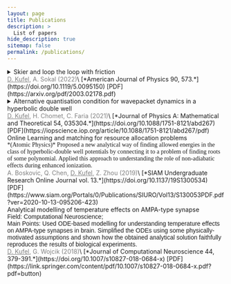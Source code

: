 ```yaml
---
layout: page
title: Publications
description: >
  List of papers
hide_description: true
sitemap: false
permalink: /publications/
---
```



<details>
<summary>Skier and loop the loop with friction </summary>
<div markdown="1">
<span style="font-family:Papyrus; font-size:1em;">*(Atomic Physics)* Proposed a new analytical way of finding allowed energies in the class of hyperbolic-double well potentials by connecting it to a problem of finding roots of some polynomial. Applied this approach to understanding the role of non-adiabatic effects during enhanced ionization. </span>
</div>
</details>
<span style="color:grey"><ins>D. Kufel</ins>, A. Sokal (2022)</span>\
[*American Journal of Physics 90, 573.*](https://doi.org/10.1119/5.0095150) [PDF](https://arxiv.org/pdf/2003.02178.pdf)

<details>
<summary>Alternative quantisation condition for wavepacket dynamics in a hyperbolic double well</summary>
<div markdown="1">
<span style="font-family:Papyrus; font-size:1em;">*(Atomic Physics)* Proposed a new analytical way of finding allowed energies in the class of hyperbolic-double well potentials by connecting it to a problem of finding roots of some polynomial. Applied this approach to understanding the role of non-adiabatic effects during enhanced ionization. </span>
</div>
</details>
<span style="color:grey"><ins>D. Kufel</ins>, H. Chomet, C. Faria (2021)</span>\
[*Journal of Physics A: Mathematical and Theoretical 54, 035304.*](https://doi.org/10.1088/1751-8121/abd267) [PDF](https://iopscience.iop.org/article/10.1088/1751-8121/abd267/pdf)

<summary>Online Learning and matching for resource allocation problems </summary>
<div markdown="1">
<span style="font-family:Papyrus; font-size:1em;">*(Atomic Physics)* Proposed a new analytical way of finding allowed energies in the class of hyperbolic-double well potentials by connecting it to a problem of finding roots of some polynomial. Applied this approach to understanding the role of non-adiabatic effects during enhanced ionization. </span>
</div>
</details>
<span style="color:grey">A. Boskovic, Q. Chen, <ins>D. Kufel</ins>, Z. Zhou (2019)</span>\
[*SIAM Undergraduate Research Online Journal vol. 13.*](https://doi.org/10.1137/19S1300534) [PDF](https://www.siam.org/Portals/0/Publications/SIURO/Vol13/S130053PDF.pdf?ver=2020-10-13-095206-423)

<summary>Analytical modelling of temperature effects on AMPA-type synapse </summary>
<div markdown="1">
<span style="font-family:Helvetica; font-size:1em;">Field: Computational Neuroscience; <br> Main Points: Used ODE-based modelling for understanding temperature effects on AMPA-type synapses in brain. Simplified the ODEs using some physically-motivated assumptions and shown how the obtained analytical solution faithfully reproduces the results of biological experiments. </span>
</div>
</details>
<span style="color:grey"><ins>D. Kufel</ins>, G. Wojcik (2018)</span>\
[*Journal of Computational Neuroscience 44, 379-391.*](https://doi.org/10.1007/s10827-018-0684-x) [PDF](https://link.springer.com/content/pdf/10.1007/s10827-018-0684-x.pdf?pdf=button)


<!-- While this manual tries to be beginner-friendly, as a user of Jekyll it is assumed that you are comfortable running shell commands and editing text files.
{:.note}


## Getting started
* [Install]{:.heading.flip-title} --- How to install and run Hydejack.
* [Upgrade]{:.heading.flip-title} --- You can skip this if you haven't used Hydejack before.
* [Config]{:.heading.flip-title} --- Once Jekyll is running you can start editing your config file.
{:.related-posts.faded}

## Using Hydejack
* [Basics]{:.heading.flip-title} --- How to add different types of content.
* [Writing]{:.heading.flip-title} --- Producing markdown content for Hydejack.
* [Scripts]{:.heading.flip-title} --- How to include 3rd party scripts on your site.
* [Build]{:.heading.flip-title} --- How to build the static files for deployment.
* [Advanced]{:.heading.flip-title} --- Guides for more advanced tasks.
{:.related-posts.faded}

## Other
* [LICENSE]{:.heading.flip-title} --- The license of this project.
* [NOTICE]{:.heading.flip-title} --- Parts of this program are provided under separate licenses.
* [CHANGELOG]{:.heading.flip-title} --- Version history of Hydejack.
{:.related-posts.faded}

[install]: install.md
[upgrade]: upgrade.md
[config]: config.md
[basics]: basics.md
[writing]: writing.md
[scripts]: scripts.md
[build]: build.md
[advanced]: advanced.md
[LICENSE]: ../LICENSE.md
[NOTICE]: ../NOTICE.md
[CHANGELOG]: ../CHANGELOG.md -->
